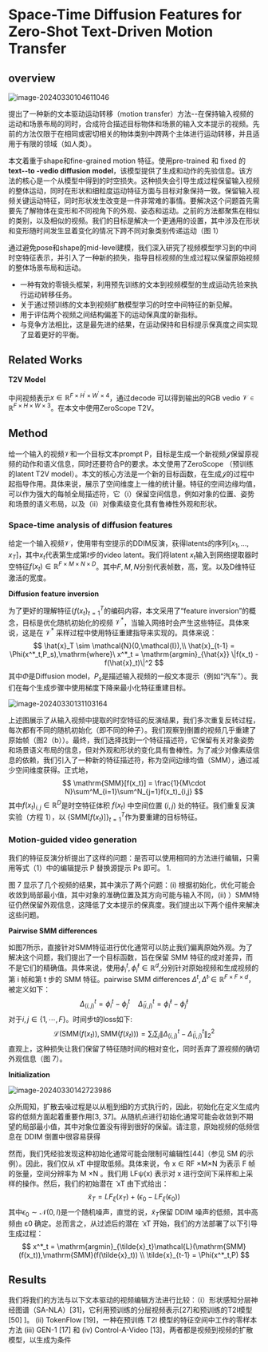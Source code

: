 # Space-Time Diffusion Features for Zero-Shot Text-Driven Motion Transfer

## overview

![image-20240330104611046](C:\Users\19475\AppData\Roaming\Typora\typora-user-images\image-20240330104611046.png)

提出了一种新的文本驱动运动转移（motion transfer）方法--在保持输入视频的运动和场景布局的同时，合成符合描述目标物体和场景的输入文本提示的视频。先前的方法仅限于在相同或密切相关的物体类别中跨两个主体进行运动转移，并且适用于有限的领域（如人类）。

本文着重于shape和fine-grained motion 特征。使用pre-trained 和 fixed 的**text--to -vedio diffusion model**，该模型提供了生成和动作的先验信息。该方法的核心是一个从模型中得到的时空损失。这种损失会引导生成过程保留输入视频的整体运动，同时在形状和细粒度运动特征方面与目标对象保持一致。保留输入视频关键运动特征，同时形状发生改变是一件非常难的事情。要解决这个问题首先需要先了解物体在变形和不同视角下的外观、姿态和运动。之前的方法都聚焦在相似的类别，以及相似的视频。我们的目标是解决一个更通用的设置，其中涉及在形状和变形随时间发生显着变化的情况下跨不同对象类别传递运动（图 1）

通过避免pose和shape的mid-level建模，我们深入研究了视频模型学习到的中间时空特征表示，并引入了一种新的损失，指导目标视频的生成过程以保留原始视频的整体场景布局和运动。

- 一种有效的零镜头框架，利用预先训练的文本到视频模型的生成运动先验来执行运动转移任务。
- 关于通过预训练的文本到视频扩散模型学习的时空中间特征的新见解。
- 用于评估两个视频之间结构偏差下的运动保真度的新指标。
- 与竞争方法相比，这是最先进的结果，在运动保持和目标提示保真度之间实现了显着更好的平衡。

## Related Works

**T2V Model**

中间视频表示$x\in \mathbb{R}^{F\times H^\prime \times W^\prime \times 4}$，通过decode 可以得到输出的RGB vedio $\mathcal{V} \in \mathbb{R}^{F\times H \times W \times 3}$。在本文中使用ZeroScope T2V。

## Method

给一个输入的视频$\mathcal{V}$和一个目标文本prompt P，目标是生成一个新视频$\mathcal{J}$保留原视频的动作和语义信息，同时还要符合P的要求。本文使用了ZeroScope （预训练的latent T2V model）。本文的核心方法是一个新的目标函数，在生成$\mathcal{J}$的过程中起指导作用。具体来说，展示了空间维度上一维的统计量。特征的空间边缘均值，可以作为强大的每帧全局描述符，它（i）保留空间信息，例如对象的位置、姿势和场景的语义布局，以及（ii）对像素级变化具有鲁棒性外观和形状。

### Space-time analysis of diffusion features

给定一个输入视频$\mathcal{V}$，使用带有空提示的DDIM反演，获得latents的序列$[x_1,\dots,x_T]$，其中$x_t$代表第生成第$t$步的video latent。我们将latent $x_t$输入到网络提取器时空特征$f(x_t)\in \mathbb{R}^{F\times M\times N\times D}$。其中$F,M,N$分别代表帧数，高，宽。以及D维特征激活的宽度。

**Diffusion feature inversion**

为了更好的理解特征$\{f(x_t\}^T_{t=1}$的编码内容，本文采用了“feature inversion”的概念，目标是优化随机初始化的视频 $\mathcal{V}^*$，当输入网络时会产生这些特征。具体来说，这是在 $\mathcal{V}^*$ 采样过程中使用特征重建指导来实现的。具体来说：
$$
\hat{x}_T  \sim \mathcal{N}(0,\mathcal{I}),\\
\hat{x}_{t-1} = \Phi(x^*_t,P_s),\mathrm{where}\  x^*_t = \mathrm{argmin}_{\hat{x}} \|f(x_t) -f(\hat{x}_t)\|^2
$$
其中$\Phi$是Diffusion model，$P_s$是描述输入视频的一般文本提示（例如“汽车”）。我们在每个生成步骤中使用梯度下降来最小化特征重建目标。

![image-20240330131103164](C:\Users\19475\AppData\Roaming\Typora\typora-user-images\image-20240330131103164.png)

上述图展示了从输入视频中提取的时空特征的反演结果，我们多次重复反转过程，每次都有不同的随机初始化（即不同的种子）。我们观察到倒置的视频几乎重建了原始帧（图2（b））。最终，我们选择找到一个特征描述符，它保留有关对象姿势和场景语义布局的信息，但对外观和形状的变化具有鲁棒性。为了减少对像素级信息的依赖，我们引入了一种新的特征描述符，称为空间边缘均值（SMM），通过减少空间维度获得。正式地，
$$
\mathrm{SMM}[f(x_t)] = \frac{1}{M\cdot N}\sum^M_{i=1}\sum^N_{j=1}f(x_t)_{i,j}
$$
其中$f(x_t)_{i,j}\in \mathbb{R}^D$是时空特征体积 $f (x_t)$ 中空间位置 $(i, j)$ 处的特征。我们重复反演实验（方程 1），以  $\{\mathrm{SMM}[f(x_t)]\}^T_{t=1}$作为要重建的目标特征。

### Motion-guided video generation

我们的特征反演分析提出了这样的问题：是否可以使用相同的方法进行编辑，只需用等式（1）中的编辑提示 P 替换源提示 Ps 即可。 1.

图 7 显示了几个视频的结果，其中演示了两个问题：(i) 根据初始化，优化可能会收敛到局部最小值，其中对象的准确位置及其方向可能与输入不同，(ii) ）SMM特征仍然保留外观信息，这降低了文本提示的保真度。我们提出以下两个组件来解决这些问题。

**Pairwise SMM differences**

如图7所示，直接针对SMM特征进行优化通常可以防止我们偏离原始外观。为了解决这个问题，我们提出了一个目标函数，旨在保留 SMM 特征的成对差异，而不是它们的精确值。具体来说，使用$\phi^t_i,\tilde{\phi}^t_i \in \mathbb{R}^d$,分别针对原始视频和生成视频的第 i 帧和第 t 步的 SMM 特征。pairwise SMM differences $\Delta ^t,\tilde{\Delta}^t \in \mathbb{R}^{F\times F\times d}$，被定义如下：
$$
\Delta ^t_{(i,j)} = \phi^t_i -\phi^t_j \quad \tilde{\Delta}^t_{(i,j)} = \tilde{\phi}^t_i -\tilde{\phi}^t_j
$$
对于$i,j \in \{1,\cdots,F\}$。时间步t的loss如下:
$$
\mathcal{L}(\mathrm{SMM}(f(x_t)),\mathrm{SMM}(f(\tilde{x}_t))) = \sum_i \sum_j \|\Delta^t_{(i,j)} -\tilde\Delta^t_{(i,j)}\|^2_2
$$
直观上，这种损失让我们保留了特征随时间的相对变化，同时丢弃了源视频的确切外观信息（图 7）。

**Initialization**

![image-20240330142723986](C:\Users\19475\AppData\Roaming\Typora\typora-user-images\image-20240330142723986.png)

众所周知，扩散去噪过程是以从粗到细的方式执行的，因此，初始化在定义生成内容的低频方面起着重要作用[3, 37]。从随机点进行初始化通常可能会收敛到不期望的局部最小值，其中对象位置没有得到很好的保留。请注意，原始视频的低频信息在 DDIM 倒置中很容易获得

然而，我们凭经验发现这种初始化通常可能会限制可编辑性[44]（参见 SM 的示例）。因此，我们仅从 xT 中提取低频。具体来说，令 x ∈ RF ×M×N 为表示 F 帧的张量，空间分辨率为 M ×N 。我们用 LFψ(x) 表示对 x 进行空间下采样和上采样的操作。然后，我们的初始潜在 ̃ xT 由下式给出：
$$
\tilde{x}_T = LF_{\xi}(x_T) +(\epsilon _0 -LF_\xi(\epsilon_0))
$$
其中$\epsilon_0 \sim \mathcal{N}(0,I)$是一个随机噪声，直觉的说，$\tilde{x}_T$保留 DDIM 噪声的低频，其中高频由 ε0 确定。总而言之，从过滤后的潜在 ̃ xT 开始，我们的方法部署了以下引导生成过程：
$$
x^*_t = \mathrm{argmin}_{\tilde{x}_t}\mathcal{L}(\mathrm{SMM}(f(x_t)),\mathrm{SMM}(f(\tilde{x}_t)) \\
\tilde{x}_{t-1} = \Phi(x^*_t,P)
$$

## Results

我们将我们的方法与以下文本驱动的视频编辑方法进行比较：（i）形状感知分层神经图谱（SA-NLA）[31]，它利用预训练的分层视频表示[27]和预训练的T2I模型[50] ]。 (ii) TokenFlow [19]，一种在预训练 T2I 模型的特征空间中工作的零样本方法 (iii) GEN-1 [17] 和 (iv) Control-A-Video [13]，两者都是视频到视频的扩散模型，以生成为条件